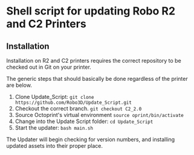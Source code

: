 # Shell script for updating Robo R2 and C2 Printers

## Installation

Installation on R2 and C2 printers requires the correct repository to be checked out in Git on your printer.

The generic steps that should basically be done regardless of the printer are below. 

1. Clone Update_Script: `git clone https://github.com/Robo3D/Update_Script.git`
2. Checkout the correct branch.  `git checkout C2_2.0`
3. Source Octoprint's virtual environment `source oprint/bin/activate`
4. Change into the Update Script folder: `cd Update_Script`
5. Start the updater: `bash main.sh`

The Updater will begin checking for version numbers, and installing updated assets into their proper place.
